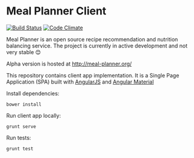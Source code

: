 # Meal Planner Client 
[![Build Status](https://travis-ci.org/meal-planner/client.svg?branch=master)](https://travis-ci.org/meal-planner/client)
[![Code Climate](https://codeclimate.com/github/meal-planner/client/badges/gpa.svg)](https://codeclimate.com/github/meal-planner/client)

Meal Planner is an open source recipe recommendation and nutrition balancing service.
The project is currently in active development and not very stable :blush:

Alpha version is hosted at http://meal-planner.org/

This repository contains client app implementation.
It is a Single Page Application (SPA) built with [AngularJS](https://github.com/angular/angular.js) and [Angular Material](https://github.com/angular/material)

Install dependencies:
```
bower install
```

Run client app locally:
```
grunt serve
```

Run tests:
```
grunt test
```
